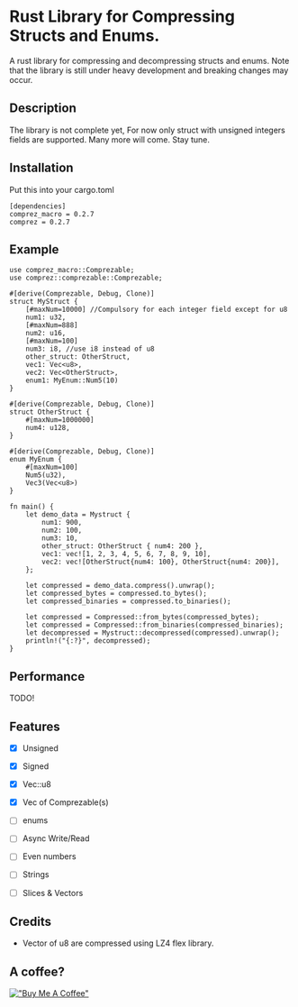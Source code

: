 
# Rust Library for Compressing Structs and Enums.

A rust library for compressing and decompressing structs and enums.
Note that the library is still under heavy development and breaking changes may occur.

## Description
The library is not complete yet, For now only struct with unsigned integers fields are supported. Many more will come. Stay tune.


## Installation

Put this into your cargo.toml

```
[dependencies]
comprez_macro = 0.2.7
comprez = 0.2.7
```



## Example

```
use comprez_macro::Comprezable;
use comprez::comprezable::Comprezable;   

#[derive(Comprezable, Debug, Clone)]
struct MyStruct {
    [#maxNum=10000] //Compulsory for each integer field except for u8
    num1: u32,
    [#maxNum=888]
    num2: u16,
    [#maxNum=100]
    num3: i8, //use i8 instead of u8
    other_struct: OtherStruct,
    vec1: Vec<u8>,
    vec2: Vec<OtherStruct>,
    enum1: MyEnum::Num5(10)
}

#[derive(Comprezable, Debug, Clone)]
struct OtherStruct {
    #[maxNum=1000000]
    num4: u128,
}

#[derive(Comprezable, Debug, Clone)]
enum MyEnum {
    #[maxNum=100]
    Num5(u32),
    Vec3(Vec<u8>)
}

fn main() {
    let demo_data = Mystruct {
        num1: 900,
        num2: 100,
        num3: 10,
        other_struct: OtherStruct { num4: 200 },
        vec1: vec![1, 2, 3, 4, 5, 6, 7, 8, 9, 10],
        vec2: vec![OtherStruct{num4: 100}, OtherStruct{num4: 200}],
    };
    
    let compressed = demo_data.compress().unwrap();
    let compressed_bytes = compressed.to_bytes();
    let compressed_binaries = compressed.to_binaries();

    let compressed = Compressed::from_bytes(compressed_bytes);
    let compressed = Compressed::from_binaries(compressed_binaries);
    let decompressed = Mystruct::decompressed(compressed).unwrap();
    println!("{:?}", decompressed);
}
```
## Performance

TODO!


## Features

- [x] Unsigned 
- [x] Signed 
- [x] Vec::u8
- [x] Vec of Comprezable(s)
- [ ] enums
- [ ] Async Write/Read 
- [ ] Even numbers
- [ ] Strings
- [ ] Slices & Vectors


## Credits

- Vector of u8 are compressed using LZ4 flex library.


## A coffee?
[!["Buy Me A Coffee"](https://www.buymeacoffee.com/assets/img/custom_images/orange_img.png)](https://www.buymeacoffee.com/najidnadri)